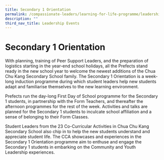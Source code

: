 ```yaml
---
title: Secondary 1 Orientation
permalink: /compassionate-leaders/learning-for-life-programme/leadership-events/secondary-1-orientation/
description: ""
third_nav_title: Leadership Events
---
```

# **Secondary 1 Orientation**

With planning, training of Peer Support Leaders, and the preparation of logistics starting in the year-end school holidays, all the Prefects stand ready in the new school year to welcome the newest additions of the Chua Chu Kang Secondary School family. The Secondary 1 Orientation is a week-long induction programme during which student leaders help new students adapt and familiarise themselves to the new learning environment.

Prefects run the day-long First Day of School programme for the Secondary 1 students, in partnership with the Form Teachers, and thereafter the afternoon programmes for the rest of the week. Activities and talks are planned for the Secondary 1 students to inculcate school affiliation and a sense of belonging to their Form Classes.

Student Leaders from the 23 Co-Curricular Activities in Chua Chu Kang Secondary School also chip in to help the new students understand and appreciate student life. The CCA showcases and experiences in the Secondary 1 Orientation programme aim to enthuse and engage the Secondary 1 students in embarking on the Community and Youth Leadership experiences.